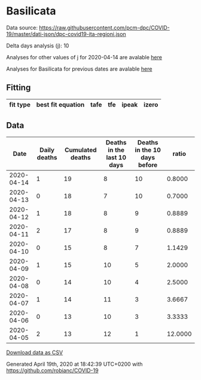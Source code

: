 # Basilicata

Data source: https://raw.githubusercontent.com/pcm-dpc/COVID-19/master/dati-json/dpc-covid19-ita-regioni.json

Delta days analysis (j): 10

Analyses for other values of j for 2020-04-14 are avalable [here](../2020-04-14/README.md)

Analyses for Basilicata for previous dates are avalable [here](../README.md)

## Fitting 
|fit type|best fit equation|tafe|tfe|ipeak|izero|
|-------|-----|--------|------|---|---|

## Data
|Date|Daily deaths|Cumulated deaths|Deaths in the last 10 days|Deaths in the 10 days before|ratio|
|----|----------|-----------|-------|--------------------|-----|
|2020-04-14|1|19|8|10|0.8000|
|2020-04-13|0|18|7|10|0.7000|
|2020-04-12|1|18|8|9|0.8889|
|2020-04-11|2|17|8|9|0.8889|
|2020-04-10|0|15|8|7|1.1429|
|2020-04-09|1|15|10|5|2.0000|
|2020-04-08|0|14|10|4|2.5000|
|2020-04-07|1|14|11|3|3.6667|
|2020-04-06|0|13|10|3|3.3333|
|2020-04-05|2|13|12|1|12.0000|

[Download data as CSV](COVID-19_basilicata_j10_2020-04-14.csv)

Generated April 19th, 2020 at 18:42:39 UTC+0200 with https://github.com/robianc/COVID-19
